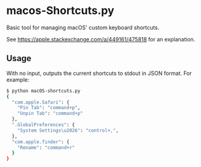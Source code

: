 # macos-Shortcuts.py

Basic tool for managing macOS' custom keyboard shortcuts.

See https://apple.stackexchange.com/a/449161/475818 for an explanation.

## Usage

With no input, outputs the current shortcuts to stdout in JSON format. For example:

```bash
$ python macOS-shortcuts.py
{
  "com.apple.Safari": {
    "Pin Tab": "command+p",
    "Unpin Tab": "command+p"
  },
  ".GlobalPreferences": {
    "System Settings\u2026": "control+,",
  },
  "com.apple.finder": {
    "Rename": "command+r"
  }
}
```